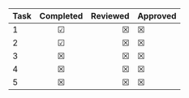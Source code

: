| Task      | Completed         | Reviewed | Approved
| ------------- |:-------------:| -----:| ------ 
| 1   | &#x2611; | &#x2612; | &#x2612; |
| 2      | &#x2611;      |   &#x2612; | &#x2612; |
| 3 | &#x2612;      |    &#x2612; | &#x2612; |
| 4 | &#x2612;     |    &#x2612; | &#x2612; |
| 5 | &#x2612;    |    &#x2612; | &#x2612; |
